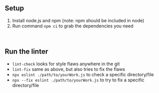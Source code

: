 ## Setup
1. Install node.js and npm (note: npm should be included in node)
2. Run command `npm ci` to grab the dependencies you need

<br>

## Run the linter
- `lint-check` looks for style flaws anywhere in the git
- `lint-fix` same as above, but also tries to fix the flaws
- `npx eslint ./path/to/yourWork.js` to check a specific directory/file
- `npx --fix eslint ./path/to/yourWork.js` to try to fix a specific directory/file
